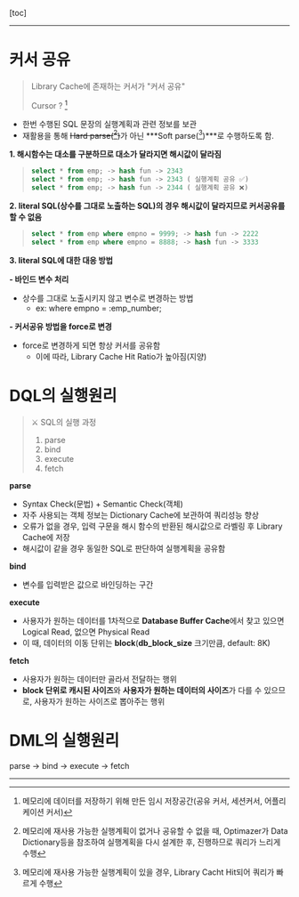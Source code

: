 [toc]

---

# 커서 공유

> Library Cache에 존재하는 커서가 "커서 공유"
>
> Cursor ? [^Cursor]

- 한번 수행된 SQL 문장의 실행계획과 관련 정보를 보관
- 재활용을 통해 ~~Hard parse([^hard parse])~~가 아닌 ***Soft parse([^soft parse])***로 수행하도록 함.

**1. 해시함수는 대소를 구분하므로 대소가 달라지면 해시값이 달라짐**

> ```sql
> select * from emp; -> hash fun -> 2343
> select * from emp; -> hash fun -> 2343 ( 실행계획 공유 ✅)
> select * from emp; -> hash fun -> 2344 ( 실행계획 공유 ❌)
> ```

**2. literal SQL(상수를 그대로 노출하는 SQL)의 경우 해시값이 달라지므로 커서공유를 할 수 없음**

> ```sql
> select * from emp where empno = 9999; -> hash fun -> 2222
> select * from emp where empno = 8888; -> hash fun -> 3333
> ```

**3. literal SQL에 대한 대응 방법**

**- 바인드 변수 처리**

- 상수를 그대로 노출시키지 않고 변수로 변경하는 방법
  - ex: where empno = :emp_number;


**- 커서공유 방법을 force로 변경**

- force로 변경하게 되면 항상 커서를 공유함
  - 이에 따라, Library Cache Hit Ratio가 높아짐(지양)

# DQL의 실행원리

>  ⚔ SQL의 실행 과정
>
>  1. parse
>  2. bind
>  3. execute
>  4. fetch

**parse**

- Syntax Check(문법) + Semantic Check(객체)
- 자주 사용되는 객체 정보는 Dictionary Cache에 보관하여 쿼리성능 향상
- 오류가 없을 경우, 입력 구문을 해시 함수의 반환된 해시값으로 라벨링 후 Library Cache에 저장
- 해시값이 같을 경우 동일한 SQL로 판단하여 실행계획을 공유함

**bind**

- 변수를 입력받은 값으로 바인딩하는 구간

**execute**

- 사용자가 원하는 데이터를 1차적으로 **Database Buffer Cache**에서 찾고 있으면 Logical Read, 없으면 Physical Read
- 이 때, 데이터의 이동 단위는 **block**(**db_block_size** 크기만큼, default: 8K)

**fetch**

- 사용자가 원하는 데이터만 골라서 전달하는 행위
- **block 단위로 캐시된 사이즈**와 **사용자가 원하는 데이터의 사이즈**가 다를 수 있으므로, 사용자가 원하는 사이즈로 뽑아주는 행위

# DML의 실행원리

parse -> bind -> execute -> fetch

---

[^Dictionary Cache]: 객체(테이블, 컬럼, 사용자 정보 등)의 정보를 저장(=**Data Dictionary Cache**)
[^library cache]: SQL 명령문, 구문 분석 트리, 실행계획 정보를 갖는 공간 실행계획 정보를 갖는 공간, LRU알고리즘으로 관리됨 SGA.Shared pool.Librach cache
[^library cache hit ratio]: 실행계획 재사용 비율(=library cache에 적중한 비율), library cache 메모리의 공간이나 구조가 비효율적이거나 literal sql이 무분별하게 사용되었을 경우 등이 주요 저하 요인
[^Cursor]:  메모리에 데이터를 저장하기 위해 만든 임시 저장공간(공유 커서, 세션커서, 어플리케이션 커서)
[^soft parse]: 메모리에 재사용 가능한 실행계획이 있을 경우, Library Cacht Hit되어 쿼리가 빠르게 수행
[^hard parse]: 메모리에 재사용 가능한 실행계획이 없거나 공유할 수 없을 때, Optimazer가 Data Dictionary등을 참조하여 실행계획을 다시 설계한 후, 진행하므로 쿼리가 느리게 수행
